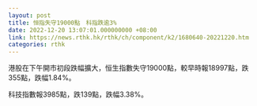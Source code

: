 ```yaml
---
layout: post
title: 恒指失守19000點　科指跌逾3%
date: 2022-12-20 13:07:01.000000000 +08:00
link: https://news.rthk.hk/rthk/ch/component/k2/1680640-20221220.htm
categories: rthk
---
```


港股在下午開市初段跌幅擴大，恒生指數失守19000點，較早時報18997點，跌355點，跌幅1.84%。

科技指數報3985點，跌139點，跌幅3.38%。
